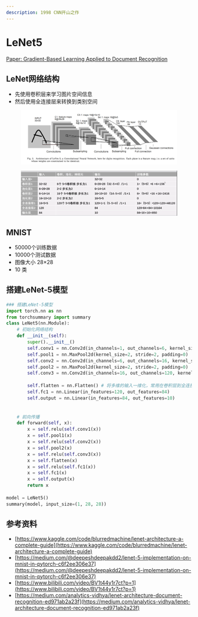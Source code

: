 ```yaml
---
description: 1998 CNN开山之作
---
```


# LeNet5

[Paper: Gradient-Based Learning Applied to Document Recognition](http://yann.lecun.com/exdb/publis/pdf/lecun-98.pdf)

## LeNet网络结构

* 先使用卷积层来学习图片空间信息
* 然后使用全连接层来转换到类别空间

<figure><img src="../../.gitbook/assets/lenet-5.webp" alt=""><figcaption></figcaption></figure>

<figure><img src="../../.gitbook/assets/image.png" alt=""><figcaption></figcaption></figure>

## MNIST

* 50000个训练数据
* 10000个测试数据
* 图像大小 28×28
* 10 类

## 搭建LeNet-5模型

```python
### 搭建LeNet-5模型
import torch.nn as nn
from torchsummary import summary
class LeNet5(nn.Module):
    # 初始化网络结构
    def __init__(self):
        super().__init__()
        self.conv1 = nn.Conv2d(in_channels=1, out_channels=6, kernel_size=5, stride=1, padding=0)
        self.pool1 = nn.MaxPool2d(kernel_size=2, stride=2, padding=0)
        self.conv2 = nn.Conv2d(in_channels=6, out_channels=16, kernel_size=5, stride=1, padding=0)
        self.pool2 = nn.MaxPool2d(kernel_size=2, stride=2, padding=0)
        self.conv3 = nn.Conv2d(in_channels=16, out_channels=120, kernel_size=5, stride=1, padding=0)
        
        self.flatten = nn.Flatten() # 将多维的输入一维化，常用在卷积层到全连接层的过渡
        self.fc1 = nn.Linear(in_features=120, out_features=84)
        self.output = nn.Linear(in_features=84, out_features=10)

 
    # 前向传播
    def forward(self, x):
        x = self.relu(self.conv1(x))
        x = self.pool1(x)
        x = self.relu(self.conv2(x))
        x = self.pool2(x)
        x = self.relu(self.conv3(x))
        x = self.flatten(x)
        x = self.relu(self.fc1(x))
        x = self.fc1(x)
        x = self.output(x)
        return x

model = LeNet5()
summary(model, input_size=(1, 28, 28))
```

## 参考资料

* [https://www.kaggle.com/code/blurredmachine/lenet-architecture-a-complete-guide](https://www.kaggle.com/code/blurredmachine/lenet-architecture-a-complete-guide)
* [https://medium.com/@deepeshdeepakdd2/lenet-5-implementation-on-mnist-in-pytorch-c6f2ee306e37](https://medium.com/@deepeshdeepakdd2/lenet-5-implementation-on-mnist-in-pytorch-c6f2ee306e37)
* [https://www.bilibili.com/video/BV1t44y1r7ct?p=1](https://www.bilibili.com/video/BV1t44y1r7ct?p=1)
* [https://medium.com/analytics-vidhya/lenet-architecture-document-recognition-ed971ab2a23f](https://medium.com/analytics-vidhya/lenet-architecture-document-recognition-ed971ab2a23f)

